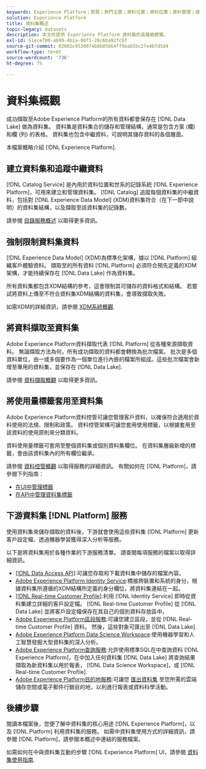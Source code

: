 ```yaml
---
keywords: Experience Platform；首頁；熱門主題；資料位置；資料位置；資料管理；資料管理；世系；世系；資料類型；資料類型；資料類型
solution: Experience Platform
title: 資料集概述
topic-legacy: datasets
description: 本文件提供 Experience Platform 資料集的高層級總覽。
exl-id: 51ecefb0-a699-4b1a-80f1-26c6ba92fcbf
source-git-commit: 02002c9530074b8b05664ff9eab5bc2fe4b7d5d4
workflow-type: tm+mt
source-wordcount: '736'
ht-degree: 7%

---
```


# 資料集概觀

成功擷取至Adobe Experience Platform的所有資料都會保存在 [!DNL Data Lake] 做為資料集。 資料集是資料集合的儲存和管理結構，通常是包含方案 (欄) 和欄 (列) 的表格。 資料集也包含中繼資料，可說明其儲存資料的各個層面。

本檔案概略介紹 [!DNL Experience Platform].

## 建立資料集和追蹤中繼資料

[!DNL Catalog Service] 是內用於資料位置和世系的記錄系統 [!DNL Experience Platform]，可用來建立和管理資料集。 [!DNL Catalog] 追蹤每個資料集的中繼資料，包括對 [!DNL Experience Data Model] (XDM)資料集符合（在下一節中說明）的資料集結構，以及擷取至該資料集的記錄數。

請參閱 [目錄服務概述](../home.md) 以取得更多資訊。

## 強制限制資料集資料

[!DNL Experience Data Model] (XDM)為標準化架構，據以 [!DNL Platform] 組織客戶體驗資料。 擷取至的所有資料 [!DNL Platform] 必須符合預先定義的XDM架構，才能持續保存在 [!DNL Data Lake] 作為資料集。

所有資料集都包含XDM結構的參考，這會限制其可儲存的資料格式和結構。 若嘗試將資料上傳至不符合資料集XDM結構的資料集，會導致擷取失敗。

如需XDM的詳細資訊，請參閱 [XDM系統概觀](../../xdm/home.md).

## 將資料擷取至資料集

Adobe Experience Platform資料擷取代表 [!DNL Platform] 從各種來源擷取資料。 無論擷取方法為何，所有成功擷取的資料都會轉換為批次檔案。 批次是多個資料單位，由一或多個要作為一個單位進行內嵌的檔案所組成。這些批次檔案會新增至專用的資料集，並保存在 [!DNL Data Lake].

請參閱 [資料擷取概觀](../../ingestion/home.md) 以取得更多資訊。

## 將使用量標籤套用至資料集

Adobe Experience Platform資料控管可讓您管理客戶資料，以確保符合適用於資料使用的法規、限制和政策。 資料控管架構可讓您套用使用標籤，以根據套用至該資料的使用原則來分類資料。

資料使用量標籤可套用至整個資料集或個別資料集欄位。 在資料集層級新增的標籤，會由該資料集內的所有欄位繼承。

請參閱 [資料控管概觀](../../data-governance/home.md) 以取得服務的詳細資訊。 有關如何在 [!DNL Platform]，請參閱下列指南：

* [在UI中管理標籤](../../data-governance/labels/user-guide.md)
* [在API中管理資料集標籤](../../data-governance/labels/dataset-api.md)

## 下游資料集 [!DNL Platform] 服務

使用資料集來儲存擷取的資料後，下游就會使用這些資料集 [!DNL Platform] 更新客戶設定檔、透過機器學習獲得深入分析等服務。

以下是將資料集用於各種作業的下游服務清單。 請查閱每項服務的檔案以取得詳細資訊。

* [[!DNL Data Access API]](../../data-access/home.md):可讓您存取和下載資料集中儲存的檔案內容。
* [Adobe Experience Platform Identity Service](../../identity-service/home.md):橋接跨裝置和系統的身分，根據資料集所遵循的XDM結構所定義的身分欄位，將資料集連結在一起。
* [[!DNL Real-time Customer Profile]](../../profile/home.md):利用 [!DNL Identity Service] 即時從資料集建立詳細的客戶設定檔。 [!DNL Real-time Customer Profile] 從 [!DNL Data Lake] 並將客戶設定檔保存在其自己的個別資料存放區中。
* [Adobe Experience Platform區段服務](../../segmentation/home.md):可讓您建立區段，並從 [!DNL Real-time Customer Profile] 資料。 然後，這些對象可匯出至 [!DNL Data Lake].
* [Adobe Experience Platform Data Science Workspace](../../data-science-workspace/home.md):使用機器學習和人工智慧發掘大型資料集的深入分析。
* [Adobe Experience Platform查詢服務](../../query-service/home.md):允許使用標準SQL在中查詢資料 [!DNL Experience Platform]，在中加入任何資料集 [!DNL Data Lake] 將查詢結果擷取為新資料集以用於報表， [!DNL Data Science Workspace]，或 [!DNL Real-time Customer Profile].
* [Adobe Experience Platform目的地服務](../../destinations/home.md):可讓您 [匯出資料集](/help/destinations/ui/export-datasets.md) 至您所需的雲端儲存空間或電子郵件行銷目的地，以利進行報表或資料科學活動。

## 後續步驟

閱讀本檔案後，您便了解中資料集的核心用途 [!DNL Experience Platform]，以及 [!DNL Platform] 利用資料集的服務。 如需中資料集使用方式的詳細資訊，請參閱 [!DNL Platform]，請參閱本概述中連結的服務檔案。

如需如何在中與資料集互動的步驟 [!DNL Experience Platform] UI，請參閱 [資料集使用指南](user-guide.md).
